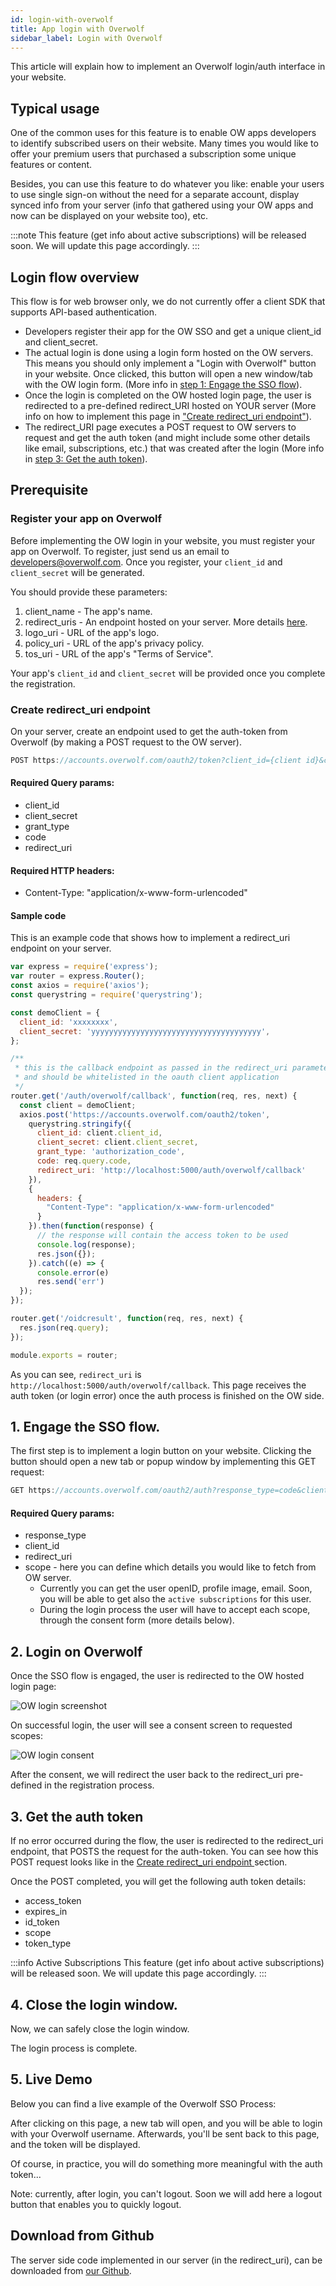 ```yaml
---
id: login-with-overwolf
title: App login with Overwolf
sidebar_label: Login with Overwolf
---
```


<meta http-equiv="Content-Type" content="text/html charset=utf-8"/>
<!-- importing React -->
<script src="https://unpkg.com/react@15/dist/react.js"></script>
<!-- importing React-Dom -->
<script src="https://unpkg.com/react-dom@15/dist/react-dom.js"></script>
<!-- importing babel for jsx -->
<script src=" https://unpkg.com/babel-standalone@6/babel.min.js"></script>
<!-- importing the remarkable plugin -->
<script src="https://cdnjs.cloudflare.com/ajax/libs/remarkable/1.7.1/remarkable.js"></script>

This article will explain how to implement an Overwolf login/auth interface in your website.

## Typical usage

One of the common uses for this feature is to enable OW apps developers to identify subscribed users on their website. 
Many times you would like to offer your premium users that purchased a subscription some unique features or content.

Besides, you can use this feature to do whatever you like: enable your users to use single sign-on without the need for a separate account, display synced info from your server (info that gathered using your OW apps and now can be displayed on your website too), etc.

:::note
This feature (get info about active subscriptions) will be released soon. We will update this page accordingly. 
:::

## Login flow overview

This flow is for web browser only, we do not currently offer a client SDK that supports API-based authentication.

* Developers register their app for the OW SSO and get a unique client_id and client_secret.
* The actual login is done using a login form hosted on the OW servers. This means you should only implement a "Login with Overwolf" button in your website. Once clicked, this button will open a new window/tab with the OW login form. (More info in [step 1: Engage the SSO flow](#1-engage-the-sso-flow)).
* Once the login is completed on the OW hosted login page, the user is redirected to a pre-defined redirect_URI hosted on YOUR server (More info on how to implement this page in ["Create redirect_uri endpoint"](#create-redirect_uri-endpoint)).
* The redirect_URI page executes a POST request to OW servers to request and get the auth token (and might include some other details like email, subscriptions, etc.) that was created after the login (More info in [step 3: Get the auth token](#3-get-the-auth-token)).

## Prerequisite

### Register your app on Overwolf

Before implementing the OW login in your website, you must register your app on Overwolf. To register, just send us an email to developers@overwolf.com. Once you register, your `client_id` and `client_secret` will be generated.

You should provide these parameters:

1. client_name - The app's name.
2. redirect_uris - An endpoint hosted on your server. More details [here](#create-redirect_uri-endpoint).
3. logo_uri - URL of the app's logo.
4. policy_uri - URL of the app's privacy policy.
5. tos_uri - URL of the app's "Terms of Service".

Your app's `client_id` and `client_secret` will be provided once you complete the registration.

### Create redirect_uri endpoint

On your server, create an endpoint used to get the auth-token from Overwolf (by making a POST request to the OW server).

```js
POST https://accounts.overwolf.com/oauth2/token?client_id={client id}&client_secret={client secret}&grant_type=authorization_code&code={code that came from request object, e.g: request.query.code}&redirect_uri={redirect_uri}
```

#### Required Query params:

* client_id
* client_secret
* grant_type
* code
* redirect_uri

#### Required HTTP headers:

* Content-Type: "application/x-www-form-urlencoded"

#### Sample code

This is an example code that shows how to implement a redirect_uri endpoint on your server.

```js
var express = require('express');
var router = express.Router();
const axios = require('axios');
const querystring = require('querystring');

const demoClient = {
  client_id: 'xxxxxxxx',
  client_secret: 'yyyyyyyyyyyyyyyyyyyyyyyyyyyyyyyyyyyyyy',
};

/**
 * this is the callback endpoint as passed in the redirect_uri parameter
 * and should be whitelisted in the oauth client application
 */
router.get('/auth/overwolf/callback', function(req, res, next) {
  const client = demoClient;
  axios.post('https://accounts.overwolf.com/oauth2/token',
    querystring.stringify({
      client_id: client.client_id,
      client_secret: client.client_secret,
      grant_type: 'authorization_code',
      code: req.query.code,
      redirect_uri: 'http://localhost:5000/auth/overwolf/callback'
    }),
    {
      headers: {
        "Content-Type": "application/x-www-form-urlencoded"
      }
    }).then(function(response) {
      // the response will contain the access token to be used
      console.log(response);
      res.json({});
    }).catch((e) => {
      console.error(e)
      res.send('err')
  });
});

router.get('/oidcresult', function(req, res, next) {
  res.json(req.query);
});

module.exports = router;
```

As you can see, `redirect_uri` is `http://localhost:5000/auth/overwolf/callback`. This page receives the auth token (or login error) once the auth process is finished on the OW side.


## 1. Engage the SSO flow.

The first step is to implement a login button on your website.
Clicking the button should open a new tab or popup window by implementing this GET request:

```js
GET https://accounts.overwolf.com/oauth2/auth?response_type=code&client_id={client id}&redirect_uri={redirect_uri}&scope={desired scope separated by '+', e.g: openid+profile+email}
```

#### Required Query params:

* response_type
* client_id
* redirect_uri
* scope - here you can define which details you would like to fetch from OW server.  
  * Currently you can get the user openID, profile image, email. Soon, you will be able to get also the `active subscriptions` for this user.
  * During the login process the user will have to accept each scope, through the consent form (more details below).

## 2. Login on Overwolf

Once the SSO flow is engaged, the user is redirected to the OW hosted login page:

![OW login screenshot](assets/ow_login.png)

On successful login, the user will see a consent screen to requested scopes:

![OW login consent](assets/ow_login_consent.png)

After the consent, we will redirect the user back to the redirect_uri pre-defined in the registration process.

## 3. Get the auth token

If no error occurred during the flow, the user is redirected to the redirect_uri endpoint, that POSTS the request for the auth-token.
You can see how this POST request looks like in the [Create redirect_uri endpoint
](#create-redirect_uri-endpoint) section.

Once the POST completed, you will get the following auth token details:

* access_token
* expires_in
* id_token
* scope
* token_type

:::info Active Subscriptions
This feature (get info about active subscriptions) will be released soon. We will update this page accordingly. 
:::

## 4. Close the login window.

Now, we can safely close the login window.

The login process is complete.

## 5. Live Demo

Below you can find a live example of the Overwolf SSO Process:

After clicking on this page, a new tab will open, and you will be able to login with your Overwolf username. Afterwards, you'll be sent back to this page, and the token will be displayed.

Of course, in practice, you will do something more meaningful with the auth token...

<div id="ssoDemo">
  <script type="text/jsx" src="/jsx/ssoDemo.jsx"></script>
</div>

Note: currently, after login, you can't logout. Soon we will add here a logout button that enables you to quickly logout.

## Download from Github

The server side code implemented in our server (in the redirect_uri), can be downloaded from [our Github](https://github.com/overwolf/ow-sso).
